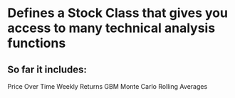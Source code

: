 # Defines a Stock Class that gives you access to many technical analysis functions

## So far it includes:
  Price Over Time
  Weekly Returns
  GBM Monte Carlo 
  Rolling Averages

